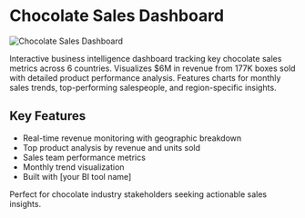 # Chocolate Sales Dashboard

![Chocolate Sales Dashboard](./images/chocolate_dashboard.png)

Interactive business intelligence dashboard tracking key chocolate sales metrics across 6 countries. Visualizes $6M in revenue from 177K boxes sold with detailed product performance analysis. Features charts for monthly sales trends, top-performing salespeople, and region-specific insights.

## Key Features
- Real-time revenue monitoring with geographic breakdown
- Top product analysis by revenue and units sold
- Sales team performance metrics
- Monthly trend visualization
- Built with [your BI tool name]

Perfect for chocolate industry stakeholders seeking actionable sales insights.
